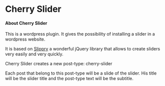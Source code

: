 # Cherry Slider

#### About Cherry Slider

This is a wordpress plugin. It gives the possibility of installing a slider in a wordpress website.

It is based on [Slippry](http://slippry.com/ "Slippry") a wonderful jQuery library that allows to create
sliders very easily and very quickly.

Cherry Slider creates a new post-type: cherry-slider
 
Each post that belong to this post-type will be a slide of the slider.
His title will be the slider title and the post-type text will be the subtitle.
